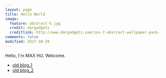 ```yaml
---
layout: page
title: Hello World
image:
  feature: abstract-5.jpg
  credit: dargadgetz
  creditlink: http://www.dargadgetz.com/ios-7-abstract-wallpaper-pack-for-iphone-5-and-ipod-touch-retina/
comments: false
modified: 2017-10-29
---
```


<p>Hello, I'm MAX HU. Welcome.</p>

- [old blog_1](http://maxdev.huder.link/)
- [old blog_2](http://n11studio.blogspot.com/)